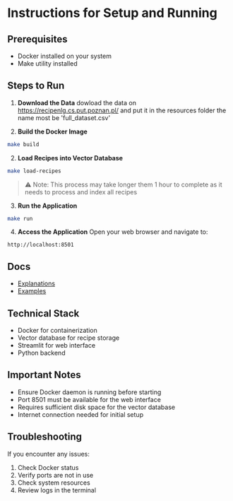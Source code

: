 # Instructions for Setup and Running

## Prerequisites
- Docker installed on your system
- Make utility installed

## Steps to Run

1. **Download the Data**
dowload the data on https://recipenlg.cs.put.poznan.pl/ and put it in the resources folder
the name most be 'full_dataset.csv'

1. **Build the Docker Image**
```bash
make build
```

2. **Load Recipes into Vector Database**
```bash
make load-recipes
```
> ⚠️ Note: This process may take longer them 1 hour to complete as it needs to process and index all recipes

3. **Run the Application**
```bash
make run
```

4. **Access the Application**
Open your web browser and navigate to:
```
http://localhost:8501
```

## Docs
- [Explanations](docs/EXPLANATIONS.md)
- [Examples](examples)

## Technical Stack
- Docker for containerization
- Vector database for recipe storage
- Streamlit for web interface
- Python backend

## Important Notes
- Ensure Docker daemon is running before starting
- Port 8501 must be available for the web interface
- Requires sufficient disk space for the vector database
- Internet connection needed for initial setup

## Troubleshooting
If you encounter any issues:
1. Check Docker status
2. Verify ports are not in use
3. Check system resources
4. Review logs in the terminal